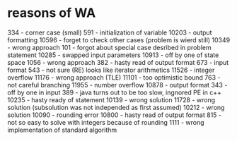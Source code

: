 reasons of WA
=============

334 - corner case (small)
591 - initialization of variable
10203 - output formatting
10596 - forget to check other cases (problem is wierd still)
10349 - wrong approach
101 - forgot about special case desribed in problem statement
10285 - swapped input parameters
10913 - off by one of state space
1056 - wrong approach
382 - hasty read of output format
673 - input format
543 - not sure (RE) looks like iterator arithmetics
11526 - integer overflow
11176 - wrong approach (TLE)
11101 - too optimistic bound
763 - not careful branching
11955 - number overflow
10878 - output format
343 - off by one in input
389 - java turns out to be too slow, ingnored PE in c++
10235 - hasty ready of statement
10139 - wrong solution
11728 - wrong solution (subsolution was not independed as first assumed)
10212 - wrong solution
10090 - rounding error
10800 - hasty read of output format
815 - not so easy to solve with integers because of rounding
1111 - wrong implementation of standard algorithm
